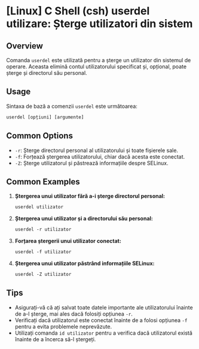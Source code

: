 # [Linux] C Shell (csh) userdel utilizare: Șterge utilizatori din sistem

## Overview
Comanda `userdel` este utilizată pentru a șterge un utilizator din sistemul de operare. Aceasta elimină contul utilizatorului specificat și, opțional, poate șterge și directorul său personal.

## Usage
Sintaxa de bază a comenzii `userdel` este următoarea:

```csh
userdel [opțiuni] [argumente]
```

## Common Options
- `-r`: Șterge directorul personal al utilizatorului și toate fișierele sale.
- `-f`: Forțează ștergerea utilizatorului, chiar dacă acesta este conectat.
- `-Z`: Șterge utilizatorul și păstrează informațiile despre SELinux.

## Common Examples
1. **Ștergerea unui utilizator fără a-i șterge directorul personal:**
   ```csh
   userdel utilizator
   ```

2. **Ștergerea unui utilizator și a directorului său personal:**
   ```csh
   userdel -r utilizator
   ```

3. **Forțarea ștergerii unui utilizator conectat:**
   ```csh
   userdel -f utilizator
   ```

4. **Ștergerea unui utilizator păstrând informațiile SELinux:**
   ```csh
   userdel -Z utilizator
   ```

## Tips
- Asigurați-vă că ați salvat toate datele importante ale utilizatorului înainte de a-l șterge, mai ales dacă folosiți opțiunea `-r`.
- Verificați dacă utilizatorul este conectat înainte de a folosi opțiunea `-f` pentru a evita problemele neprevăzute.
- Utilizați comanda `id utilizator` pentru a verifica dacă utilizatorul există înainte de a încerca să-l ștergeți.